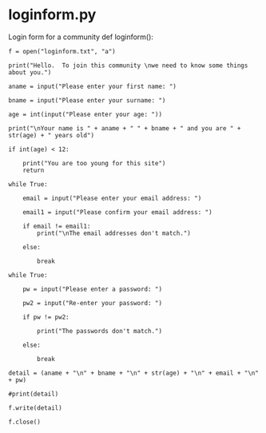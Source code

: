 # loginform.py
Login form for a community
def loginform():
	
    f = open("loginform.txt", "a")
    
    print("Hello.  To join this community \nwe need to know some things about you.")
    
    aname = input("Please enter your first name: ")
    
    bname = input("Please enter your surname: ")
    
    age = int(input("Please enter your age: "))
    
    print("\nYour name is " + aname + " " + bname + " and you are " + str(age) + " years old")
    
    if int(age) < 12:
    	
        print("You are too young for this site")
        return
        
    while True:
    	
        email = input("Please enter your email address: ")
        
        email1 = input("Please confirm your email address: ")
        
        if email != email1:
            print("\nThe email addresses don't match.")
            
        else:
        	
            break
            
    while True:
    	
        pw = input("Please enter a password: ")
        
        pw2 = input("Re-enter your password: ")
        
        if pw != pw2:
        	
            print("The passwords don't match.")
            
        else:
        	
            break
            
    detail = (aname + "\n" + bname + "\n" + str(age) + "\n" + email + "\n" + pw)
    
    #print(detail)
    
    f.write(detail)
    
    f.close()
